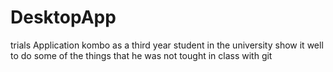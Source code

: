 # DesktopApp
trials Application
kombo as a third year student in the university show it well to do some of the things that he was not tought in class with git
